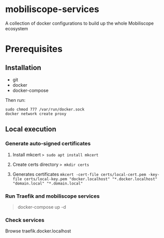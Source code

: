 # mobiliscope-services
A collection of docker configurations to build up the whole Mobiliscope ecosystem

# Prerequisites
## Installation
- git
- docker
- docker-compose

Then run:
```
sudo chmod 777 /var/run/docker.sock
docker network create proxy
```

## Local execution
### Generate auto-signed certificates

1) Install mkcert
`> sudo apt install mkcert`

2) Create certs directory
`> mkdir certs`

3) Generates certificates
`mkcert -cert-file certs/local-cert.pem -key-file certs/local-key.pem "docker.localhost" "*.docker.localhost" "domain.local" "*.domain.local"`

### Run Traefik and mobiliscope services

> docker-compose up -d

### Check services
Browse traefik.docker.localhost
